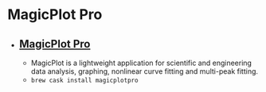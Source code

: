 # MagicPlot Pro
- [MagicPlot Pro](https://magicplot.com/)
  - 
  - MagicPlot is a lightweight application for scientific and engineering data analysis, graphing, nonlinear curve fitting and multi-peak fitting.
  - `brew cask install magicplotpro`
